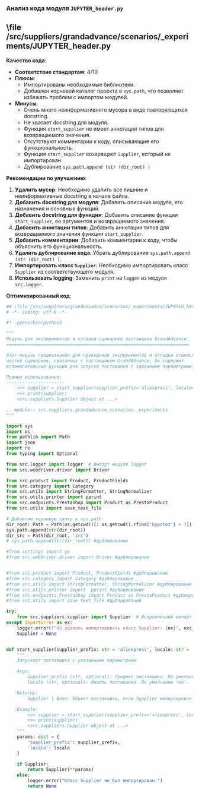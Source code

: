 ### **Анализ кода модуля `JUPYTER_header.py`**

## \file /src/suppliers/grandadvance/scenarios/_experiments/JUPYTER_header.py

**Качество кода**:
- **Соответствие стандартам**: 4/10
- **Плюсы**:
    - Импортированы необходимые библиотеки.
    - Добавлен корневой каталог проекта в `sys.path`, что позволяет избежать проблем с импортом модулей.
- **Минусы**:
    - Очень много неинформативного мусора в виде повторяющихся docstring.
    - Не хватает docstring для модуля.
    - Функция `start_supplier` не имеет аннотации типов для возвращаемого значения.
    - Отсутствуют комментарии к коду, описывающие его функциональность.
    - Функция `start_supplier` возвращает `Supplier`, который не импортирован.
    - Дублирование `sys.path.append (str (dir_root) )`

**Рекомендации по улучшению**:

1.  **Удалить мусор**: Необходимо удалить все лишние и неинформативные docstring в начале файла.
2.  **Добавить docstring для модуля**: Добавить описание модуля, его назначения и основных функций.
3.  **Добавить docstring для функции**: Добавить описание функции `start_supplier`, ее аргументов и возвращаемого значения.
4.  **Добавить аннотации типов**: Добавить аннотации типов для возвращаемого значения функции `start_supplier`.
5.  **Добавить комментарии**: Добавить комментарии к коду, чтобы объяснить его функциональность.
6.  **Удалить дублирование кода**: Убрать дублирование `sys.path.append (str (dir_root) )`.
7.  **Импортировать класс `Supplier`**: Необходимо импортировать класс `Supplier` из соответствующего модуля.
8.  **Использовать logging**: Заменить `print` на `logger` из модуля `src.logger`.

**Оптимизированный код**:

```python
## \file /src/suppliers/grandadvance/scenarios/_experiments/JUPYTER_header.py
# -*- coding: utf-8 -*-

#! .pyenv/bin/python3

"""
Модуль для экспериментов и отладки сценариев поставщика GrandAdvance.
=====================================================================

Этот модуль предназначен для проведения экспериментов и отладки отдельных
частей сценариев, связанных с поставщиком GrandAdvance. Он содержит
вспомогательные функции для запуска поставщика с заданными параметрами.

Пример использования:
----------------------
    >>> supplier = start_supplier(supplier_prefix='aliexpress', locale='en')
    >>> print(supplier)
    <src.suppliers.Supplier object at ...>

.. module:: src.suppliers.grandadvance.scenarios._experiments
"""

import sys
import os
from pathlib import Path
import json
import re
from typing import Optional

from src.logger import logger  # Импорт модуля logger
from src.webdriver.driver import Driver

from src.product import Product, ProductFields
from src.category import Category
from src.utils import StringFormatter, StringNormalizer
from src.utils.printer import pprint
from src.endpoints.PrestaShop import Product as PrestaProduct
from src.utils import save_text_file

# Добавляю корневую папку в sys.path
dir_root: Path = Path(os.getcwd()[: os.getcwd().rfind('hypotez') + 7])
sys.path.append(str(dir_root))
dir_src = Path(dir_root, 'src')
# sys.path.append(str(dir_root)) #дублирование

#from settings import gs
#from src.webdriver.driver import Driver #дублирование


#from src.product import Product, ProductFields #дублирование
#from src.category import Category #дублирование
#from src.utils import StringFormatter, StringNormalizer #дублирование
#from src.utils.printer import  pprint #дублирование
#from src.endpoints.PrestaShop import Product as PrestaProduct #дублирование
#from src.utils import save_text_file #дублирование

try:
    from src.suppliers.supplier import Supplier  # Исправленный импорт
except ImportError as ex:
    logger.error(f"Не удалось импортировать класс Supplier: {ex}", exc_info=True)
    Supplier = None


def start_supplier(supplier_prefix: str = 'aliexpress', locale: str = 'en') -> Optional['Supplier']:
    """
    Запускает поставщика с указанными параметрами.

    Args:
        supplier_prefix (str, optional): Префикс поставщика. По умолчанию 'aliexpress'.
        locale (str, optional): Локаль поставщика. По умолчанию 'en'.

    Returns:
        Supplier | None: Объект поставщика, если Supplier импортирован успешно, иначе None.

    Example:
        >>> supplier = start_supplier(supplier_prefix='aliexpress', locale='en')
        >>> print(supplier)
        <src.suppliers.Supplier object at ...>
    """
    params: dict = {
        'supplier_prefix': supplier_prefix,
        'locale': locale
    }

    if Supplier:
        return Supplier(**params)
    else:
        logger.error("Класс Supplier не был импортирован.")
        return None
